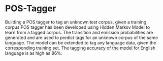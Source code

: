 # POS-Tagger
Building a POS tagger to tag an unknown test corpus, given a training corpus
POS tagger has been developed using Hidden Markov Model to learn from a tagged corpus.
The transition and emission probabilities are generated and are used to predict tags for an unknown corpus of the same language. 
The model can be extended to tag any language data, given the corresponding training set. 
The tagging accuracy of the model for English language is as high as 86%.
